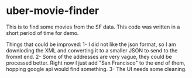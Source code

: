 uber-movie-finder
=================

This is to find some movies from the SF data. This code was written in a short period of time for demo. 

Things that could be improved:
1- I did not like the json format, so I am downloding the XML and converting it to a smaller JSON to send to the fromnt end.
2- Some of the addresses are very vague, they could be processed better. Right now I just add "San Francisco" to the end of them, hopping google api would find something.
3- The UI needs some cleaning.

